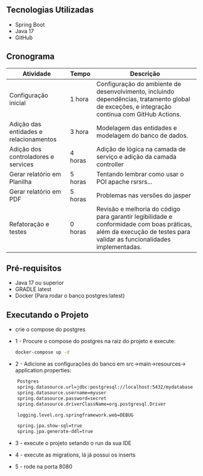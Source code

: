 ## Tecnologias Utilizadas

- Spring Boot
- Java 17
- GitHub

## Cronograma

| Atividade                              | Tempo   | Descrição                                                                                                                                                           |
| -------------------------------------- |---------|---------------------------------------------------------------------------------------------------------------------------------------------------------------------|
| Configuração inicial                   | 1 hora  | Configuração do ambiente de desenvolvimento, incluindo dependências, tratamento global de exceções, e integração contínua com GitHub Actions.                       |
| Adição das entidades e relacionamentos | 3 hora  | Modelagem das entidades e modelagem do banco de dados.                                                                                                              |
| Adição dos controladores e services    | 4 horas | Adição de lógica na camada de serviço e adição da camada controller                                                                                                 |
| Gerar relatório em Planilha            | 5 horas | Tentando lembrar como usar o POI apache rsrsrs...                                                                                                                   |
| Gerar relatório em PDF                 | 5 horas | Problemas nas versões do jasper                                                                                                                                     |
| Refatoração e testes                   | 0 horas | Revisão e melhoria do código para garantir legibilidade e conformidade com boas práticas, além da execução de testes para validar as funcionalidades implementadas. |



## Pré-requisitos
- Java 17 ou superior
- GRADLE latest
- Docker (Para rodar o banco postgres:latest)

## Executando o Projeto
- crie o compose do postgres
- 1 - Procure o compose do postgres na raiz do projeto e execute:


   ```sh
   docker-compose up -d
   ```
- 2 - Adicione as configurações do banco em src->main->resources-> application.properties:

```sh
    Postgres
    spring.datasource.url=jdbc:postgresql://localhost:5432/mydatabase
    spring.datasource.username=myuser
    spring.datasource.password=secret
    spring.datasource.driverClassName=org.postgresql.Driver

    logging.level.org.springframework.web=DEBUG

    spring.jpa.show-sql=true
    spring.jpa.generate-ddl=true
   ```

- 3 - execute o projeto setando o run da sua IDE

- 4 - execute as migrations, lá já possui os inserts

- 5 - rode na porta 8080